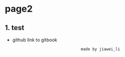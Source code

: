 # page2

## 1. test

* github link to gitbook

```text
                                 made by jiawei_li
```

